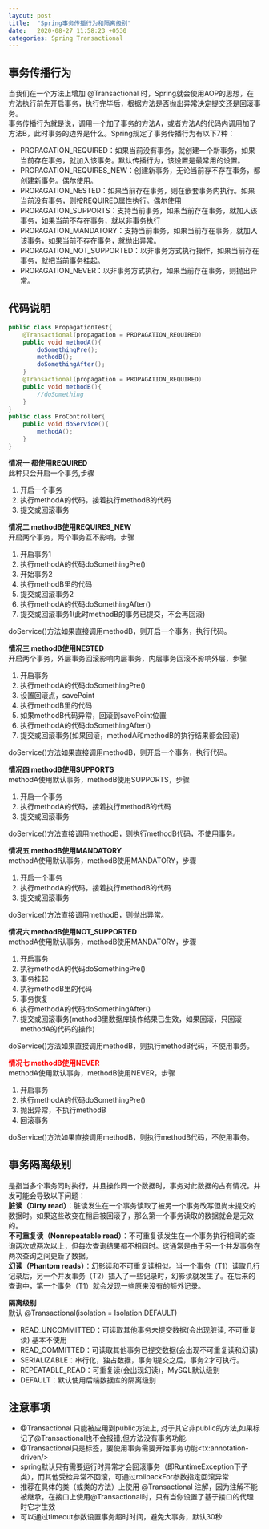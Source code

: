 ```yaml
---
layout: post
title:  "Spring事务传播行为和隔离级别"
date:   2020-08-27 11:58:23 +0530
categories: Spring Transactional
---
```

## 事务传播行为
当我们在一个方法上增加 @Transactional 时，Spring就会使用AOP的思想，在方法执行前先开启事务，执行完毕后，根据方法是否抛出异常决定提交还是回滚事务。  
事务传播行为就是说，调用一个加了事务的方法A，或者方法A的代码内调用加了方法B，此时事务的边界是什么。Spring规定了事务传播行为有以下7种：  
- PROPAGATION_REQUIRED：如果当前没有事务，就创建一个新事务，如果当前存在事务，就加入该事务。默认传播行为，该设置是最常用的设置。
- PROPAGATION_REQUIRES_NEW：创建新事务，无论当前存不存在事务，都创建新事务。偶尔使用。
- PROPAGATION_NESTED：如果当前存在事务，则在嵌套事务内执行。如果当前没有事务，则按REQUIRED属性执行。偶尔使用
- PROPAGATION_SUPPORTS：支持当前事务，如果当前存在事务，就加入该事务，如果当前不存在事务，就以非事务执行
- PROPAGATION_MANDATORY：支持当前事务，如果当前存在事务，就加入该事务，如果当前不存在事务，就抛出异常。
- PROPAGATION_NOT_SUPPORTED：以非事务方式执行操作，如果当前存在事务，就把当前事务挂起。
- PROPAGATION_NEVER：以非事务方式执行，如果当前存在事务，则抛出异常。

## 代码说明
```java
public class PropagationTest{
    @Transactional(propagation = PROPAGATION_REQUIRED)    
    public void methodA(){
        doSomethingPre();
        methodB();
        doSomethingAfter();
    }
    @Transactional(propagation = PROPAGATION_REQUIRED)
    public void methodB(){
        //doSomething
    }   
}
public class ProController{
    public void doService(){
        methodA();
    }
}
```
**情况一 都使用REQUIRED**  
此种只会开启一个事务,步骤  
1. 开启一个事务
2. 执行methodA的代码，接着执行methodB的代码
3. 提交或回滚事务

**情况二 methodB使用REQUIRES_NEW**  
开启两个事务，两个事务互不影响，步骤  
1. 开启事务1
2. 执行methodA的代码doSomethingPre()
3. 开始事务2
4. 执行methodB里的代码
5. 提交或回滚事务2
6. 执行methodA的代码doSomethingAfter()
7. 提交或回滚事务1(此时methodB的事务已提交，不会再回滚)

doService()方法如果直接调用methodB，则开启一个事务，执行代码。

**情况三 methodB使用NESTED**  
开启两个事务，外层事务回滚影响内层事务，内层事务回滚不影响外层，步骤  
1. 开启事务
2. 执行methodA的代码doSomethingPre()
3. 设置回滚点，savePoint
4. 执行methodB里的代码
5. 如果methodB代码异常，回滚到savePoint位置
6. 执行methodA的代码doSomethingAfter()
7. 提交或回滚事务(如果回滚，methodA和methodB的执行结果都会回滚)  

doService()方法如果直接调用methodB，则开启一个事务，执行代码。

**情况四 methodB使用SUPPORTS**  
methodA使用默认事务，methodB使用SUPPORTS，步骤    
1. 开启一个事务
2. 执行methodA的代码，接着执行methodB的代码
3. 提交或回滚事务

doService()方法直接调用methodB，则执行methodB代码，不使用事务。

**情况五 methodB使用MANDATORY**  
methodA使用默认事务，methodB使用MANDATORY，步骤    
1. 开启一个事务
2. 执行methodA的代码，接着执行methodB的代码
3. 提交或回滚事务

doService()方法直接调用methodB，则抛出异常。

**情况六 methodB使用NOT_SUPPORTED**  
methodA使用默认事务，methodB使用MANDATORY，步骤  
1. 开启事务
2. 执行methodA的代码doSomethingPre()
3. 事务挂起
4. 执行methodB里的代码
5. 事务恢复
6. 执行methodA的代码doSomethingAfter()
7. 提交或回滚事务(methodB里数据库操作结果已生效，如果回滚，只回滚methodA的代码的操作)  

doService()方法如果直接调用methodB，则执行methodB代码，不使用事务。

**<font color=#FF0000>情况七 methodB使用NEVER</font>**  
methodA使用默认事务，methodB使用NEVER，步骤 
1. 开启事务
2. 执行methodA的代码doSomethingPre()
3. 抛出异常，不执行methodB
4. 回滚事务

doService()方法如果直接调用methodB，则执行methodB代码，不使用事务。

## 事务隔离级别
是指当多个事务同时执行，并且操作同一个数据时，事务对此数据的占有情况。并发可能会导致以下问题：  
**脏读（Dirty read）**：脏读发生在一个事务读取了被另一个事务改写但尚未提交的数据时。如果这些改变在稍后被回滚了，那么第一个事务读取的数据就会是无效的。  
**不可重复读（Nonrepeatable read）**：不可重复读发生在一个事务执行相同的查询两次或两次以上，但每次查询结果都不相同时。这通常是由于另一个并发事务在两次查询之间更新了数据。  
**幻读（Phantom reads）**：幻影读和不可重复读相似。当一个事务（T1）读取几行记录后，另一个并发事务（T2）插入了一些记录时，幻影读就发生了。在后来的查询中，第一个事务（T1）就会发现一些原来没有的额外记录。  

**隔离级别**  
默认 @Transactional(isolation = Isolation.DEFAULT)  
- READ_UNCOMMITTED：可读取其他事务未提交数据(会出现脏读, 不可重复读) 基本不使用    
- READ_COMMITTED：可读取其他事务已提交数据(会出现不可重复读和幻读) 
- SERIALIZABLE：串行化，独占数据，事务1提交之后，事务2才可执行。 
- REPEATABLE_READ：可重复读(会出现幻读)，MySQL默认级别   
- DEFAULT：默认使用后端数据库的隔离级别   

## 注意事项
- @Transactional 只能被应用到public方法上, 对于其它非public的方法,如果标记了@Transactional也不会报错,但方法没有事务功能.
- @Transactional只是标签，要使用事务需要开始事务功能\<tx:annotation-driven/>
- spring默认只有需要运行时异常才会回滚事务（即RuntimeException下子类），而其他受检异常不回滚，可通过rollbackFor参数指定回滚异常
- 推荐在具体的类（或类的方法）上使用 @Transactional 注解，因为注解不能被继承，在接口上使用@Transactional时，只有当你设置了基于接口的代理时它才生效
- 可以通过timeout参数设置事务超时时间，避免大事务，默认30秒
